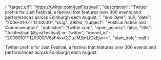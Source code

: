 {
  "target_url": "https://twitter.com/justFestival/", 
  "description": "Twitter profile for Just Festival, a festival that features over 300 events and performances across Edinburgh each August. ", 
  "end_date": null, 
  "date": "2006-01-01T12:00:00", 
  "slug": 29816, 
  "subject": "Political Action and Communication", 
  "publisher": "twitter.com", 
  "open_access": false, 
  "title": "Justfestival (@justFestival) on Twitter", 
  "record_id": "20060101T120000/V8sF4x+GjDuJMZmLIOkEjw==", 
  "start_date": null
}

Twitter profile for Just Festival, a festival that features over 300 events and performances across Edinburgh each August. 
